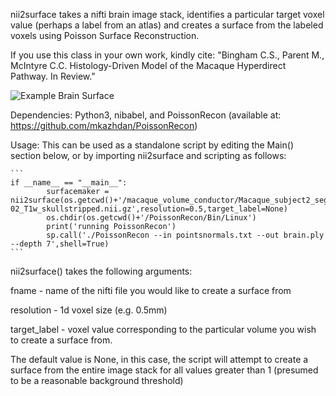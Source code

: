 nii2surface takes a nifti brain image stack, identifies a particular target voxel value (perhaps a label from an atlas) and creates a surface from the labeled voxels using Poisson Surface Reconstruction. 

If you use this class in your own work, kindly cite: "Bingham C.S., Parent M., McIntyre C.C. Histology-Driven Model of the Macaque Hyperdirect Pathway. In Review."

![Example Brain Surface](https://github.com/bingsome/nii2surface/blob/main/gif.gif)

Dependencies: Python3, nibabel, and PoissonRecon (available at: https://github.com/mkazhdan/PoissonRecon)

Usage: This can be used as a standalone script by editing the Main() section below, or by importing nii2surface and scripting as follows:
	
	```
	if __name__ == "__main__":
			surfacemaker = nii2surface(os.getcwd()+'/macaque_volume_conductor/Macaque_subject2_segmentation/sub-02_T1w_skullstripped.nii.gz',resolution=0.5,target_label=None)
			os.chdir(os.getcwd()+'/PoissonRecon/Bin/Linux')
			print('running PoissonRecon')
			sp.call('./PoissonRecon --in pointsnormals.txt --out brain.ply --depth 7',shell=True)
	```
	
nii2surface() takes the following arguments:

fname - name of the nifti file you would like to create a surface from

resolution - 1d voxel size (e.g. 0.5mm)

target_label - voxel value corresponding to the particular volume you wish to create a surface from. 

The default value is None, in this case, the script will attempt to create a surface from the entire image stack for all values greater than 1 (presumed to be a reasonable background threshold)

